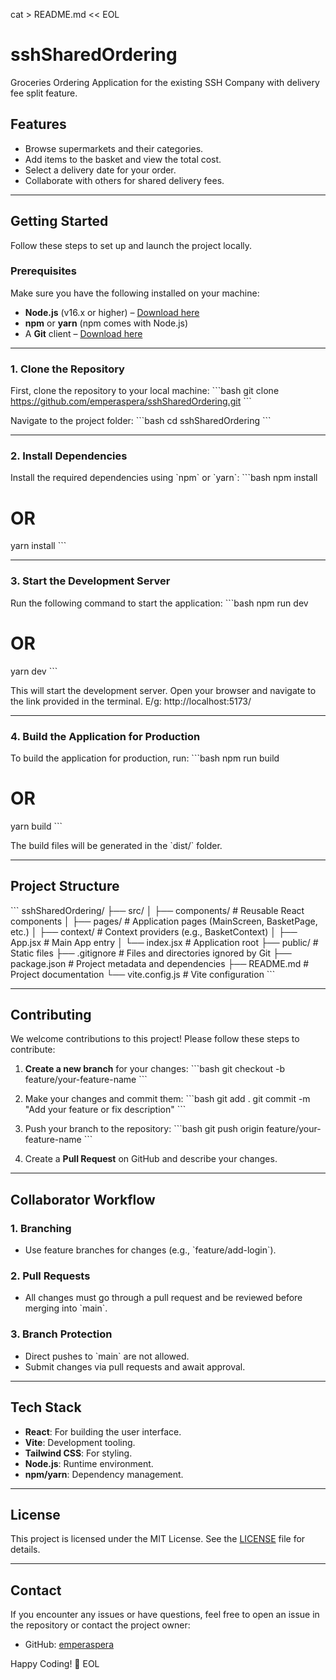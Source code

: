 cat > README.md << EOL
# sshSharedOrdering

Groceries Ordering Application for the existing SSH Company with delivery fee split feature.

## Features
- Browse supermarkets and their categories.
- Add items to the basket and view the total cost.
- Select a delivery date for your order.
- Collaborate with others for shared delivery fees.

---

## **Getting Started**

Follow these steps to set up and launch the project locally.

### **Prerequisites**
Make sure you have the following installed on your machine:
- **Node.js** (v16.x or higher) – [Download here](https://nodejs.org/)
- **npm** or **yarn** (npm comes with Node.js)
- A **Git** client – [Download here](https://git-scm.com/)

---

### **1. Clone the Repository**
First, clone the repository to your local machine:
\`\`\`bash
git clone https://github.com/emperaspera/sshSharedOrdering.git
\`\`\`

Navigate to the project folder:
\`\`\`bash
cd sshSharedOrdering
\`\`\`

---

### **2. Install Dependencies**
Install the required dependencies using \`npm\` or \`yarn\`:
\`\`\`bash
npm install
# OR
yarn install
\`\`\`

---

### **3. Start the Development Server**
Run the following command to start the application:
\`\`\`bash
npm run dev
# OR
yarn dev
\`\`\`

This will start the development server. Open your browser and navigate to the link provided in the terminal. 
E/g:
http://localhost:5173/

---

### **4. Build the Application for Production**
To build the application for production, run:
\`\`\`bash
npm run build
# OR
yarn build
\`\`\`

The build files will be generated in the \`dist/\` folder.

---

## **Project Structure**

\`\`\`
sshSharedOrdering/
├── src/
│   ├── components/       # Reusable React components
│   ├── pages/            # Application pages (MainScreen, BasketPage, etc.)
│   ├── context/          # Context providers (e.g., BasketContext)
│   ├── App.jsx           # Main App entry
│   └── index.jsx         # Application root
├── public/               # Static files
├── .gitignore            # Files and directories ignored by Git
├── package.json          # Project metadata and dependencies
├── README.md             # Project documentation
└── vite.config.js        # Vite configuration
\`\`\`

---

## **Contributing**
We welcome contributions to this project! Please follow these steps to contribute:

1. **Create a new branch** for your changes:
   \`\`\`bash
   git checkout -b feature/your-feature-name
   \`\`\`

2. Make your changes and commit them:
   \`\`\`bash
   git add .
   git commit -m "Add your feature or fix description"
   \`\`\`

3. Push your branch to the repository:
   \`\`\`bash
   git push origin feature/your-feature-name
   \`\`\`

4. Create a **Pull Request** on GitHub and describe your changes.

---

## **Collaborator Workflow**
### **1. Branching**
- Use feature branches for changes (e.g., \`feature/add-login\`).

### **2. Pull Requests**
- All changes must go through a pull request and be reviewed before merging into \`main\`.

### **3. Branch Protection**
- Direct pushes to \`main\` are not allowed.
- Submit changes via pull requests and await approval.

---

## **Tech Stack**
- **React**: For building the user interface.
- **Vite**: Development tooling.
- **Tailwind CSS**: For styling.
- **Node.js**: Runtime environment.
- **npm/yarn**: Dependency management.

---

## **License**
This project is licensed under the MIT License. See the [LICENSE](LICENSE) file for details.

---

## **Contact**
If you encounter any issues or have questions, feel free to open an issue in the repository or contact the project owner:
- GitHub: [emperaspera](https://github.com/emperaspera)

Happy Coding! 🚀
EOL
